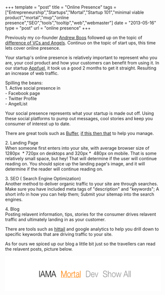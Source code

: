 +++
template = "post"
title = "Online Presence"
tags = ["Entrepreneurship","Startups","Mortal","Startup 101","minimal viable product","mortal","mvp","online presence","SEO","tools","tooltip","web","webmaster"]
date = "2013-05-16"
type = "post"
url = "online presence"
+++
<p>Previously my co-founder <a href="http://twitter.com/andrewcboos">Andrew Boos</a> followed up on the topic of <a href='http://andrewboos.com/the-difference-between-vcs-and-angels-reboot/'>difference of VCs and Angels</a>. Continuo on the topic of start ups, this time lets cover online presence.</p>
<p>Your startup's online presence is relatively important to represent who you are, your cool product and how your customers can benefit from using it. In our startup <a href="http://appfuel.me">Appfuel</a>, it took us a good 2 months to get it straight. Resulting an increase of web traffic.</p>
<p>Spilling the beans:<br />
1. Active social presence in<br />
- Facebook page<br />
- Twitter Profile<br />
- AngelList</p>
<p>Your social presence represents what your startup is made out off. Using these social platforms to pump out messages, cool stories and keep you consumer of interest up to date.</p>
<p>There are great tools such as <a href="http://bufferapp.com">Buffer</a>, <a href="http://ifttt.com">if this then that</a> to help you manage.</p>
<p>2. Landing Page<br />
When someone first enters into your site, with average browser size of 1280px  * 720px on desktops and 320px *  480px on mobile. That is some relatively small space, but hey! That will determine if the user will continue reading on. You should spice up the landing page's image, and it will determine if the reader will continue reading on.</p>
<p>3. SEO ( Search Engine Optimization)<br />
Another method to deliver organic traffic to your site are through searches. Make sure you have included meta tags of "description" and "keywords"; A short info in how you can help them; Submit your sitemap into the search engines.</p>
<p>4. Blog<br />
Posting relavent information, tips, stories for the consumer drives relavent traffic and ultimately landing in as your customer.</p>
<p>There are tools such as <a href="http://hittail.com">hittail</a> and google analytics to help you drill down to specific keywords that are driving traffic to your site.</p>
<p>As for ours we spiced up our blog a little bit just so the travellers can read the relavent posts, picture below.</p>
<p><a href="/img/2013/05/Screen-Shot-2013-05-15-at-8.23.07-PM.png"><img class="alignnone size-medium wp-image-233" alt="IAMA - mortal - dev - show all" src="/img/2013/05/Screen-Shot-2013-05-15-at-8.23.07-PM.png" width="600" height="114" /></a></p>
